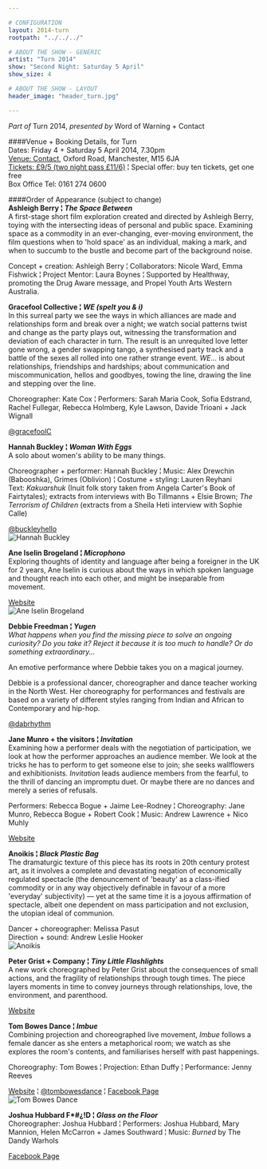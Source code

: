 ```yaml
---

# CONFIGURATION
layout: 2014-turn
rootpath: "../../../"

# ABOUT THE SHOW - GENERIC
artist: "Turn 2014"
show: "Second Night: Saturday 5 April"
show_size: 4

# ABOUT THE SHOW - LAYOUT
header_image: "header_turn.jpg"

---
```

*Part of* Turn 2014, *presented by* Word of Warning + Contact       
                
####Venue + Booking Details, for Turn        
Dates: Friday 4 + Saturday 5 April 2014, 7.30pm    
[Venue: Contact](http://contactmcr.com/visit/getting-here/), Oxford Road, Manchester, M15 6JA    
[Tickets: £9/5 (two night pass £11/6)](https://contactmcr.com/whats-on/13070-turn-2014/booking/) ¦ Special offer: buy ten tickets, get one free    
Box Office Tel: 0161 274 0600    
               
####Order of Appearance (subject to change)      
**Ashleigh Berry ¦ *The Space Between***          
A first-stage short film exploration created and directed by Ashleigh Berry, toying with the intersecting ideas of personal and public space. Examining space as a commodity in an ever-changing, ever-moving environment, the film questions when to 'hold space' as an individual, making a mark, and when to succumb to the bustle and become part of the background noise.      
          
Concept + creation: Ashleigh Berry ¦ Collaborators: Nicole Ward, Emma Fishwick ¦ Project Mentor: Laura Boynes ¦ Supported by Healthway, promoting the Drug Aware message, and Propel Youth Arts Western Australia.        
          
**Gracefool Collective ¦ *WE (spelt you & i)***         
In this surreal party we see the ways in which alliances are made and relationships form and break over a night; we watch social patterns twist and change as the party plays out, witnessing the transformation and deviation of each character in turn. The result is an unrequited love letter gone wrong, a gender swapping tango, a synthesised party track and a battle of the sexes all rolled into one rather strange event. *WE…* is about relationships, friendships and hardships; about communication and miscommunication, hellos and goodbyes, towing the line, drawing the line and stepping over the line.        
                
Choreographer: Kate Cox ¦ Performers: Sarah Maria Cook, Sofia Edstrand, Rachel Fullegar, Rebecca Holmberg, Kyle Lawson, Davide Trioani + Jack Wignall      
            
[@gracefoolC](http://twitter.com/gracefoolC)          
         
**Hannah Buckley ¦ *Woman With Eggs***               
A solo about women's ability to be many things.              
                     
Choreographer + performer: Hannah Buckley ¦ Music: Alex Drewchin (Babooshka), Grimes (Oblivion) ¦ Costume + styling: Lauren Reyhani                 
Text: *Kakuarshuk* (Inuit folk story taken from Angela Carter's Book of Fairtytales); extracts from interviews with Bo Tillmanns + Elsie Brown; *The Terrorism of Children* (extracts from a Sheila Heti interview with Sophie Calle)               
               
[@buckleyhello](http://twitter.com/buckleyhello)               
![Hannah Buckley](HannahBuckley1.jpg) 
              
**Ane Iselin Brogeland ¦ *Microphono***        
Exploring thoughts of identity and language after being a foreigner in the UK for 2 years, Ane Iselin is curious about the ways in which spoken language and thought reach into each other, and might be inseparable from movement.               
                 
[Website](http://aneiselin.wordpress.com)           
![Ane Iselin Brogeland](AneIselinBrogeland2.jpg)
          
**Debbie Freedman ¦ *Yugen***          
*What happens when you find the missing piece to solve an ongoing curiosity? Do you take it? Reject it because it is too much to handle? Or do something extraordinary…*             
                   
An emotive performance where Debbie takes you on a magical journey.          
                
Debbie is a professional dancer, choreographer and dance teacher working in the North West. Her choreography for performances and festivals are based on a variety of different styles ranging from Indian and African to Contemporary and hip-hop.           
            
[@dabrhythm](http://twitter.com/dabrhythm)          
          
**Jane Munro + the visitors ¦ *Invitation***                      
Examining how a performer deals with the negotiation of participation, we look at how the performer approaches an audience member. We look at the tricks he has to perform to get someone else to join; she seeks wallflowers and exhibitionists. *Invitation* leads audience members from the fearful, to the thrill of dancing an impromptu duet. Or maybe there are no dances and merely a series of refusals.        
              
Performers: Rebecca Bogue + Jaime Lee-Rodney ¦ Choreography: Jane Munro, Rebecca Bogue + Robert Cook ¦ Music: Andrew Lawrence + Nico Muhly
       
[Website](http://www.janemunro.co.uk)       
               
**Anoikis ¦ *Black Plastic Bag***           
The dramaturgic texture of this piece has its roots in 20th century protest art, as it involves a complete and devastating negation of economically regulated spectacle (the denouncement of 'beauty' as a class-ified commodity or in any way objectively definable in favour of a more 'everyday' subjectivity) — yet at the same time it is a joyous affirmation of spectacle, albeit one dependent on mass participation and not exclusion, the utopian ideal of communion.           
         
Dancer + choreographer: Melissa Pasut        
Direction + sound: Andrew Leslie Hooker        
![Anoikis](Anoikis.jpg)           

**Peter Grist + Company ¦ *Tiny Little Flashlights***                   
A new work choreographed by Peter Grist about the consequences of small actions, and the fragility of relationships through tough times. The piece layers moments in time to convey journeys through relationships, love, the environment, and parenthood.         
         
[Website](http://www.petergrist.co.uk)       
         
**Tom Bowes Dance ¦ *Imbue***          
Combining projection and choreographed live movement, *Imbue* follows a female dancer as she enters a metaphorical room; we watch as she explores the room's contents, and familiarises herself with past happenings.      
          
Choreography: Tom Bowes ¦ Projection: Ethan Duffy ¦ Performance: Jenny Reeves      
                 
[Website](http://www.tombowesdance.com) ¦ [@tombowesdance](http://twitter.com/tombowesdance) ¦ [Facebook Page](http://www.facebook.com/tombowesdance)        
![Tom Bowes Dance](TomBowes2.jpg)    
          
**Joshua Hubbard F\*\#¿\!D ¦ *Glass on the Floor***           
Choreographer: Joshua Hubbard ¦ Performers: Joshua Hubbard, Mary Mannion, Helen McCarron + James Southward ¦ Music: *Burned* by The Dandy Warhols            
           
[Facebook Page](http://www.facebook.com/joshua.hubbard.dance)
